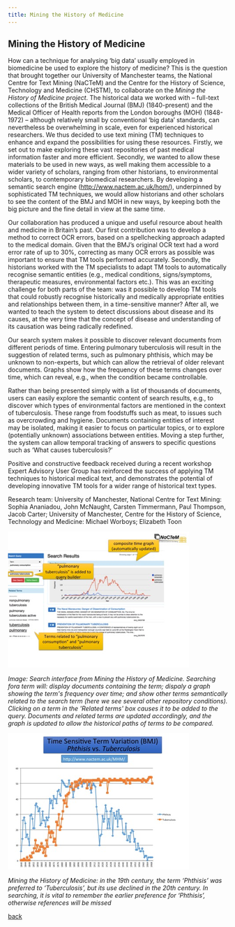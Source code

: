 ```yaml
---
title: Mining the History of Medicine
---
```


## Mining the History of Medicine

How can a technique for analysing ‘big data’ usually employed in biomedicine be used to explore the history of medicine?  This is the question that brought together our University of Manchester teams, the National Centre for Text Mining (NaCTeM) and the Centre for the History of Science, Technology and Medicine (CHSTM), to collaborate on the _Mining the History of Medicine project_.  The historical data we worked with – full-text collections of the British Medical Journal (BMJ) (1840-present) and the Medical Officer of Health reports from the London boroughs (MOH) (1848-1972) – although relatively small by conventional ‘big data’ standards, can nevertheless be overwhelming in scale, even for experienced historical researchers.  We thus decided to use text mining (TM) techniques to enhance and expand the possibilities for using these resources.  Firstly, we set out to make exploring these vast repositories of past medical information faster and more efficient.  Secondly, we wanted to allow these materials to be used in new ways, as well making them accessible to a wider variety of scholars, ranging from other historians, to environmental scholars, to contemporary biomedical researchers. By developing a semantic search engine (http://www.nactem.ac.uk/hom/), underpinned by sophisticated TM techniques, we would allow historians and other scholars to see the content of the BMJ and MOH in new ways, by keeping both the big picture and the fine detail in view at the same time. 

Our collaboration has produced a unique and useful resource about health and medicine in Britain’s past.  Our first contribution was to develop a method to correct OCR errors, based on a spellchecking approach adapted to the medical domain.  Given that the BMJ’s original OCR text had a word error rate of up to 30%, correcting as many OCR errors as possible was important to ensure that TM tools performed accurately.  Secondly, the historians worked with the TM specialists to adapt TM tools to automatically recognise semantic entities (e.g., medical conditions, signs/symptoms, therapeutic measures, environmental factors etc.).  This was an exciting challenge for both parts of the team: was it possible to develop TM tools that could robustly recognise historically and medically appropriate entities and relationships between them, in a time-sensitive manner?  After all, we wanted to teach the system to detect discussions about disease and its causes, at the very time that the concept of disease and understanding of its causation was being radically redefined. 

Our search system makes it possible to discover relevant documents from different periods of time. Entering pulmonary tuberculosis will result in the suggestion of related terms, such as pulmonary phthisis, which may be unknown to non-experts, but which can allow the retrieval of older relevant documents.  Graphs show how the frequency of these terms changes over time, which can reveal, e.g., when the condition became controllable.

Rather than being presented simply with a list of thousands of documents, users can easily explore the semantic content of search results, e.g., to discover which types of environmental factors are mentioned in the context of tuberculosis. These range from foodstuffs such as meat, to issues such as overcrowding and hygiene. Documents containing entities of interest may be isolated, making it easier to focus on particular topics, or to explore (potentially unknown) associations between entities. Moving a step further, the system can allow temporal tracking of answers to specific questions such as ‘What causes tuberculosis?’ 

Positive and constructive feedback received during a recent workshop Expert Advisory User Group has reinforced the success of applying TM techniques to historical medical text, and demonstrates the potential of developing innovative TM tools for a wider range of historical text types.

Research team: University of Manchester, National Centre for Text Mining: Sophia Ananiadou, John McNaught, Carsten Timmermann, Paul Thompson, Jacob Carter;  University of Manchester, Centre for the History of Science, Technology and Medicine: Michael Worboys; Elizabeth Toon

![image1: Search interface from Mining the History of Medicine](Images/11b.jpg)

_Image: Search interface from Mining the History of Medicine. Searching fora term will: display documents containing the term; dispaly a graph showing the term's frequency over time; and show other terms semantically related to the search term (here we see several other repository conditions). Clicking on a term in the 'Related terms' box causes it to be added to the query. Documents and related terms are updated accordingly, and the graph is updated to allow the historical paths of terms to be compared._ 

![image2: Mining the History of Medicine: in the 19th century, the term ‘Phthisis’ was preferred to ‘Tuberculosis’, but its use declined in the 20th century. In searching, it is vital to remember the earlier preference for ‘Phthisis’, otherwise references will be missed](Images/11.jpg)

_Mining the History of Medicine: in the 19th century, the term ‘Phthisis’ was preferred to ‘Tuberculosis’, but its use declined in the 20th century. In searching, it is vital to remember the earlier preference for ‘Phthisis’, otherwise references will be missed_

[back](./)